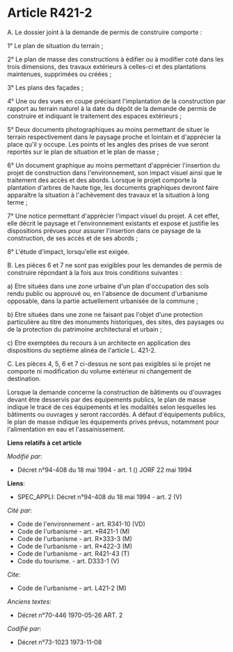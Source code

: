 # Article R421-2

A.  Le dossier joint à la demande de permis de construire comporte :

1° Le plan de situation du terrain ;

2° Le plan de masse des constructions à édifier ou à modifier coté dans les trois dimensions, des travaux extérieurs à
celles-ci et des plantations maintenues, supprimées ou créées ;

3° Les plans des façades ;

4° Une ou des vues en coupe précisant l'implantation de la construction par rapport au terrain naturel à la date du dépôt de
la demande de permis de construire et indiquant le traitement des espaces extérieurs ;

5° Deux documents photographiques au moins permettant de situer le terrain respectivement dans le paysage proche et lointain
et d'apprécier la place qu'il y occupe. Les points et les angles des prises de vue seront reportés sur le plan de situation
et le plan de masse ;

6° Un document graphique au moins permettant d'apprécier l'insertion du projet de construction dans l'environnement, son
impact visuel ainsi que le traitement des accès et des abords. Lorsque le projet comporte la plantation d'arbres de haute
tige, les documents graphiques devront faire apparaître la situation à l'achèvement des travaux et la situation à long
terme ;

7° Une notice permettant d'apprécier l'impact visuel du projet. A cet effet, elle décrit le paysage et l'environnement
existants et expose et justifie les dispositions prévues pour assurer l'insertion dans ce paysage de la construction, de ses
accès et de ses abords ;

8° L'étude d'impact, lorsqu'elle est exigée.

B.  Les pièces 6 et 7 ne sont pas exigibles pour les demandes de permis de construire répondant à la fois aux trois
conditions suivantes :

a) Etre situées dans une zone urbaine d'un plan d'occupation des sols rendu public ou approuvé ou, en l'absence de document
d'urbanisme opposable, dans la partie actuellement urbanisée de la commune ;

b) Etre situées dans une zone ne faisant pas l'objet d'une protection particulière au titre des monuments historiques, des
sites, des paysages ou de la protection du patrimoine architectural et urbain ;

c) Etre exemptées du recours à un architecte en application des dispositions du septième alinéa de l'article L. 421-2.

C.  Les pièces 4, 5, 6 et 7 ci-dessus ne sont pas exigibles si le projet ne comporte ni modification du volume extérieur ni
changement de destination.

Lorsque la demande concerne la construction de bâtiments ou d'ouvrages devant être desservis par des équipements publics, le
plan de masse indique le tracé de ces équipements et les modalités selon lesquelles les bâtiments ou ouvrages y seront
raccordés. A défaut d'équipements publics, le plan de masse indique les équipements privés prévus, notamment pour
l'alimentation en eau et l'assainissement.

**Liens relatifs à cet article**

_Modifié par_:

  - Décret n°94-408 du 18 mai 1994 - art. 1 () JORF 22 mai 1994

**Liens**:

  - SPEC_APPLI: Décret n°94-408 du 18 mai 1994 - art. 2 (V)

_Cité par_:

  - Code de l'environnement - art. R341-10 (VD)
  - Code de l'urbanisme - art. *R421-1 (M)
  - Code de l'urbanisme - art. R*333-3 (M)
  - Code de l'urbanisme - art. R*422-3 (M)
  - Code de l'urbanisme - art. R421-43 (T)
  - Code du tourisme. - art. D333-1 (V)

_Cite_:

  - Code de l'urbanisme - art. L421-2 (M)

_Anciens textes_:

  - Décret n°70-446 1970-05-26 ART. 2

_Codifié par_:

  - Décret n°73-1023 1973-11-08
